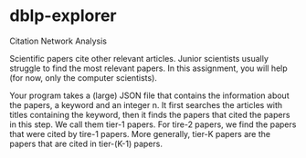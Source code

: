 # dblp-explorer
Citation Network Analysis
 
Scientific papers cite other relevant articles. Junior scientists usually struggle to find the most relevant papers. In this assignment, you will help (for now, only the computer scientists).
 
Your program takes a (large) JSON file that contains the information about the papers, a keyword and an integer n. It first searches the articles with titles containing the keyword, then it finds the papers that cited the papers in this step. We call them tier-1 papers. For tire-2 papers, we find the papers that were cited by tire-1 papers. More generally, tier-K papers are the papers that are cited in tier-(K-1) papers.
